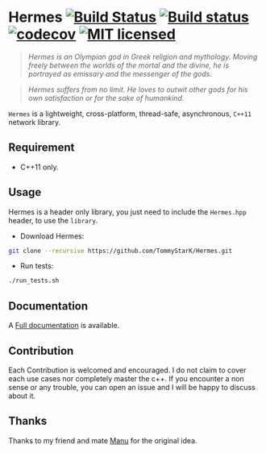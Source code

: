 # Hermes    [![Build Status](https://travis-ci.org/TommyStarK/Hermes.svg?branch=master)](https://travis-ci.org/TommyStarK/Hermes) [![Build status](https://ci.appveyor.com/api/projects/status/iy8683phxsf2dyui?svg=true)](https://ci.appveyor.com/project/TommyStarK/hermes)  [![codecov](https://codecov.io/gh/TommyStarK/Hermes/branch/master/graph/badge.svg)](https://codecov.io/gh/TommyStarK/Hermes) [![MIT licensed](https://img.shields.io/badge/license-MIT-blue.svg)](./LICENSE)



> _Hermes is an Olympian god in Greek religion and mythology. Moving freely between the worlds of the mortal and the divine,
 he is portrayed as emissary and the messenger of the gods._
 
> _Hermes suffers from no limit. He loves to outwit other gods for his own satisfaction or for the sake of humankind._



`Hermes` is a lightweight, cross-platform, thread-safe, asynchronous, `C++11` network library.

## Requirement

- C++11 only.

## Usage

Hermes is a header only library, you just need to include the `Hermes.hpp` header, to use the `library`.

 - Download Hermes:

```bash
git clone --recursive https://github.com/TommyStarK/Hermes.git
```

- Run tests:

```bash
./run_tests.sh
```

## Documentation

A [Full documentation](https://github.com/TommyStarK/Hermes/blob/master/DOCUMENTATION.md) is available.


## Contribution

Each Contribution is welcomed and encouraged. I do not claim to cover each use cases nor completely master the c++. If you encounter a non sense or
any trouble, you can open an issue and I will be happy to discuss about it.

## Thanks

Thanks to my friend and mate [Manu](https://github.com/chambo-e) for the original idea.
